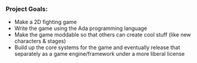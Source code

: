 ### Project Goals:
* Make a 2D fighting game
* Write the game using the Ada programming language
* Make the game moddable so that others can create cool stuff (like new characters & stages)
* Build up the core systems for the game and eventually release that separately as a game engine/framework under a more liberal license